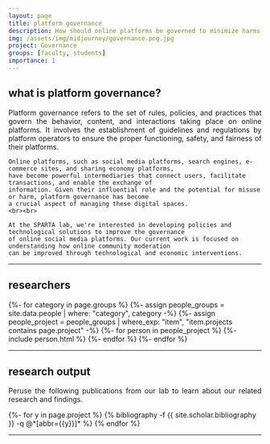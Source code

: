 ```yaml
---
layout: page
title: platform governance
description: How should online platforms be governed to minimize harms to their users?
img: /assets/img/midjourney/governance.png.jpg
project: Governance
groups: [faculty, students]
importance: 1
---
```


<h2> what is platform governance? </h2>
  <p style="text-align: justify">
    Platform governance refers to the set of rules, policies, and practices that govern the behavior, content, and 
    interactions taking place on online platforms. It involves the establishment of guidelines and regulations by 
    platform operators to ensure the proper functioning, safety, and fairness of their platforms.

    Online platforms, such as social media platforms, search engines, e-commerce sites, and sharing economy platforms,
    have become powerful intermediaries that connect users, facilitate transactions, and enable the exchange of 
    information. Given their influential role and the potential for misuse or harm, platform governance has become 
    a crucial aspect of managing these digital spaces.
    <br><br>
    
    At the SPARTA lab, we're interested in developing policies and technological solutions to improve the governance
    of online social media platforms. Our current work is focused on understanding how online community moderation
    can be improved through technological and economic interventions.
 </p>
<hr>

<h2> researchers </h2>
<div class="projects">
    <div class="grid">
        {%- for category in page.groups %}
            {%- assign people_groups = site.data.people | where: "category", category -%}
            {%- assign people_project = people_groups | where_exp: "item", "item.projects contains page.project" -%}
            {%- for person in people_project %}
                {%- include person.html %}
            {%- endfor %}
        {%- endfor %}
    </div>
</div>
<hr>

<h2> research output </h2>
  <p style="text-align: justify">
    Peruse the following publications from our lab to learn about our related research and findings.
  </p>
<div class="publications">
{%- for y in page.project %}
{% bibliography -f {{ site.scholar.bibliography }} -q @*[abbr={{y}}]* %}
{% endfor %}
</div>
<hr>